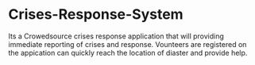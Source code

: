 # Crises-Response-System
Its a Crowedsource crises response application that will providing immediate reporting of crises and response.
Vounteers are registered on the appication can quickly reach the location of diaster and provide help.
